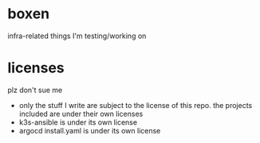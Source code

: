 # boxen

infra-related things I'm testing/working on

# licenses

 plz don't sue me

- only the stuff I write are subject to the license of this repo. the projects included are under their own licenses
- k3s-ansible is under its own license
- argocd install.yaml is under its own license
